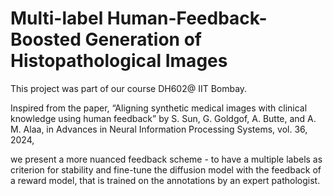 # Multi-label Human-Feedback-Boosted Generation of Histopathological Images
This project was part of our course DH602@ IIT Bombay.


Inspired from the paper, 
“Aligning synthetic medical images with clinical knowledge using human feedback” 
by S. Sun, G. Goldgof, A. Butte, and A. M. Alaa, in Advances in Neural Information Processing Systems, vol. 36, 2024, 

we present a more nuanced feedback scheme - to have a multiple labels as criterion for stability and fine-tune the diffusion model with the feedback of a reward model,
that is trained on the annotations by an expert pathologist.
